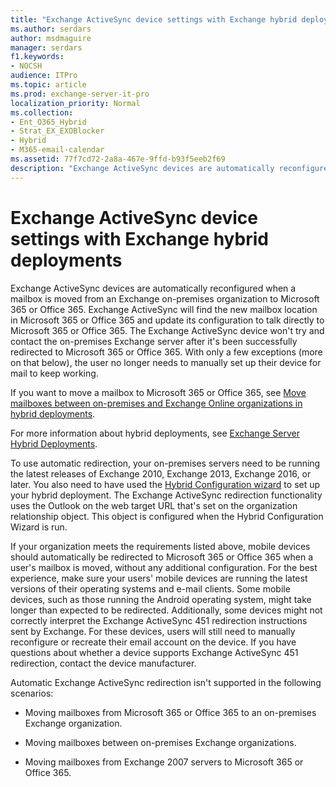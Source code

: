 ```yaml
---
title: "Exchange ActiveSync device settings with Exchange hybrid deployments"
ms.author: serdars
author: msdmaguire
manager: serdars
f1.keywords:
- NOCSH
audience: ITPro
ms.topic: article
ms.prod: exchange-server-it-pro
localization_priority: Normal
ms.collection:
- Ent_O365_Hybrid
- Strat_EX_EXOBlocker
- Hybrid
- M365-email-calendar
ms.assetid: 77f7cd72-2a8a-467e-9ffd-b93f5eeb2f69
description: "Exchange ActiveSync devices are automatically reconfigured when a mailbox is moved from an Exchange on-premises organization to Microsoft 365 or Office 365. Exchange ActiveSync will find the new mailbox location in Microsoft 365 or Office 365 and update its configuration to talk directly to Microsoft 365 or Office 365. The Exchange ActiveSync device won't try and contact the on-premises Exchange server after it's been successfully redirected to Microsoft 365 or Office 365. With only a few exceptions (more on that below), the user no longer needs to manually set up their device for mail to keep working."
---
```


# Exchange ActiveSync device settings with Exchange hybrid deployments

Exchange ActiveSync devices are automatically reconfigured when a mailbox is moved from an Exchange on-premises organization to Microsoft 365 or Office 365. Exchange ActiveSync will find the new mailbox location in Microsoft 365 or Office 365 and update its configuration to talk directly to Microsoft 365 or Office 365. The Exchange ActiveSync device won't try and contact the on-premises Exchange server after it's been successfully redirected to Microsoft 365 or Office 365. With only a few exceptions (more on that below), the user no longer needs to manually set up their device for mail to keep working.

If you want to move a mailbox to Microsoft 365 or Office 365, see [Move mailboxes between on-premises and Exchange Online organizations in hybrid deployments](hybrid-deployment/move-mailboxes.md).

For more information about hybrid deployments, see [Exchange Server Hybrid Deployments](exchange-hybrid.md).

To use automatic redirection, your on-premises servers need to be running the latest releases of Exchange 2010, Exchange 2013, Exchange 2016, or later. You also need to have used the [Hybrid Configuration wizard](hybrid-configuration-wizard.md) to set up your hybrid deployment. The Exchange ActiveSync redirection functionality uses the Outlook on the web target URL that's set on the organization relationship object. This object is configured when the Hybrid Configuration Wizard is run.

If your organization meets the requirements listed above, mobile devices should automatically be redirected to Microsoft 365 or Office 365 when a user's mailbox is moved, without any additional configuration. For the best experience, make sure your users' mobile devices are running the latest versions of their operating systems and e-mail clients. Some mobile devices, such as those running the Android operating system, might take longer than expected to be redirected. Additionally, some devices might not correctly interpret the Exchange ActiveSync 451 redirection instructions sent by Exchange. For these devices, users will still need to manually reconfigure or recreate their email account on the device. If you have questions about whether a device supports Exchange ActiveSync 451 redirection, contact the device manufacturer.

Automatic Exchange ActiveSync redirection isn't supported in the following scenarios:

- Moving mailboxes from Microsoft 365 or Office 365 to an on-premises Exchange organization.

- Moving mailboxes between on-premises Exchange organizations.

- Moving mailboxes from Exchange 2007 servers to Microsoft 365 or Office 365.
